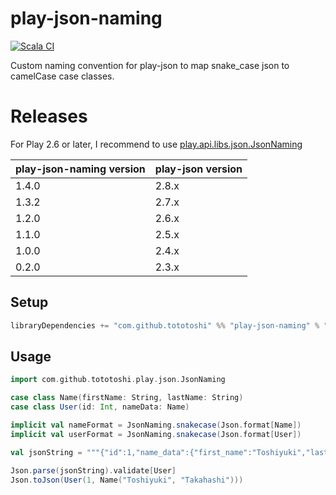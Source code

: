 # play-json-naming

[![Scala CI](https://github.com/tototoshi/play-json-naming/actions/workflows/scala.yml/badge.svg)](https://github.com/tototoshi/play-json-naming/actions/workflows/scala.yml)

Custom naming convention for play-json to map snake_case json to camelCase case classes.

# Releases

For Play 2.6 or later, I recommend to use [play.api.libs.json.JsonNaming](https://www.playframework.com/documentation/2.6.x/ScalaJsonAutomated#Custom-Naming-Strategies)

| play-json-naming version | play-json version |
|--------------------------|-------------------|
| 1.4.0                    | 2.8.x             |
| 1.3.2                    | 2.7.x             |
| 1.2.0                    | 2.6.x             |
| 1.1.0                    | 2.5.x             |
| 1.0.0                    | 2.4.x             |
| 0.2.0                    | 2.3.x             |

## Setup

```scala
libraryDependencies += "com.github.tototoshi" %% "play-json-naming" % "1.5.0-SNAPSHOT"
```

## Usage

```scala
import com.github.tototoshi.play.json.JsonNaming

case class Name(firstName: String, lastName: String)
case class User(id: Int, nameData: Name)

implicit val nameFormat = JsonNaming.snakecase(Json.format[Name])
implicit val userFormat = JsonNaming.snakecase(Json.format[User])

val jsonString = """{"id":1,"name_data":{"first_name":"Toshiyuki","last_name":"Takahashi"}}"""

Json.parse(jsonString).validate[User]
Json.toJson(User(1, Name("Toshiyuki", "Takahashi")))
```
